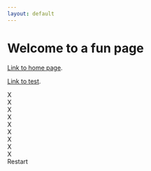 ```yaml
---
layout: default
---
```


<link href="tttstyle.css" rel="stylesheet">

# Welcome to a fun page

[Link to home page](./index.md).

[Link to test](./test.md).
<body>
    <div class="row">
        <div class="col">X</div>
        <div class="col">X</div>
        <div class="col">X</div>
    </div>
    <div class="row">
        <div class="col">X</div>
        <div class="col">X</div>
        <div class="col">X</div>
    </div>
    <div class="row">
        <div class="col">X</div>
        <div class="col">X</div>
        <div class="col">X</div>
    </div>
    <div id="restart">Restart</div>
</body>

<!-- Create the tic tac toe board
<section id="game_grid" class="game_container display_none">
  <div class="button button-1" id='one'>button-1</div>
  <div class="button button-2" id='two'>button-2</div>
  <div class="button button-3" id='three'>button-3</div>

  <div class="button button-4" id='four'>button-4</div>
  <div class="button button-5" id='five'>button-5</div>
  <div class="button button-6" id='six'>button-6</div>

  <div class="button button-7" id='seven'>button-7</div>
  <div class="button button-8" id='eight'>button-8</div>
  <div class="button button-9" id='nine'>button-9</div>
</section> -->


<script src="js/tttscript.js"></script>